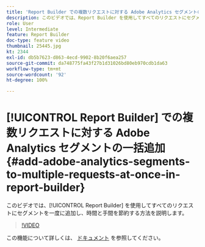 ```yaml
---
title: 'Report Builder での複数リクエストに対する Adobe Analytics セグメントの一括追加 '
description: このビデオでは、Report Builder を使用してすべてのリクエストにセグメントを一度に追加し、時間と手間を節約する方法を説明します。
role: User
level: Intermediate
feature: Report Builder
doc-type: feature video
thumbnail: 25445.jpg
kt: 2344
exl-id: db5b7623-d863-4ecd-9902-8b20f6aea257
source-git-commit: da748775fa43f27b1d31026bd80eb970cdb1da63
workflow-type: tm+mt
source-wordcount: '92'
ht-degree: 100%

---
```


# [!UICONTROL Report Builder] での複数リクエストに対する Adobe Analytics セグメントの一括追加 {#add-adobe-analytics-segments-to-multiple-requests-at-once-in-report-builder}

このビデオでは、[!UICONTROL Report Builder] を使用してすべてのリクエストにセグメントを一度に追加し、時間と手間を節約する方法を説明します。

>[!VIDEO](https://video.tv.adobe.com/v/25445/?quality=12)

この機能について詳しくは、 [ドキュメント](https://experienceleague.adobe.com/docs/analytics/analyze/report-builder/home.html?lang=ja) を参照してください。
